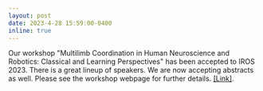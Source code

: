 ```yaml
---
layout: post
date: 2023-4-28 15:59:00-0400
inline: true
---
```


Our workshop "Multilimb Coordination in Human Neuroscience and Robotics: Classical and Learning Perspectives" has been accepted to IROS 2023. There is a great lineup of speakers. We are now accepting abstracts as well. Please see the workshop webpage for further details. <a href="https://www.epfl.ch/labs/lasa/events/multi-limb-coordination-in-human-neuroscience-and-robotics/">[Link]</a>. 

